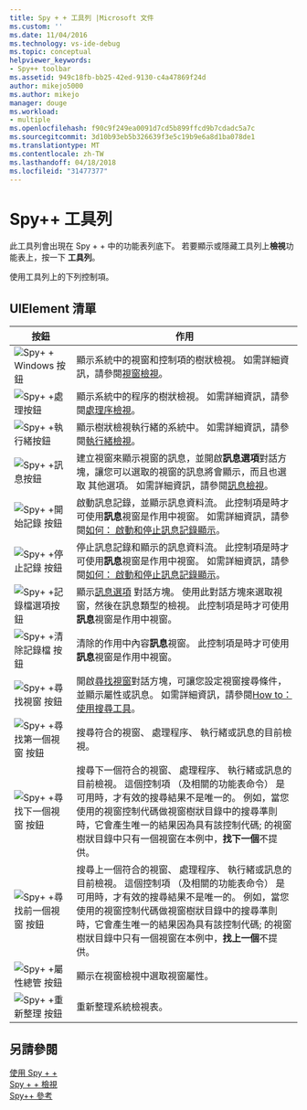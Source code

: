 ```yaml
---
title: Spy + + 工具列 |Microsoft 文件
ms.custom: ''
ms.date: 11/04/2016
ms.technology: vs-ide-debug
ms.topic: conceptual
helpviewer_keywords:
- Spy++ toolbar
ms.assetid: 949c18fb-bb25-42ed-9130-c4a47869f24d
author: mikejo5000
ms.author: mikejo
manager: douge
ms.workload:
- multiple
ms.openlocfilehash: f90c9f249ea0091d7cd5b899ffcd9b7cdadc5a7c
ms.sourcegitcommit: 3d10b93eb5b326639f3e5c19b9e6a8d1ba078de1
ms.translationtype: MT
ms.contentlocale: zh-TW
ms.lasthandoff: 04/18/2018
ms.locfileid: "31477377"
---
```

# <a name="spy-toolbar"></a>Spy++ 工具列
此工具列會出現在 Spy + + 中的功能表列底下。 若要顯示或隱藏工具列上**檢視**功能表上，按一下 **工具列**。  
  
 使用工具列上的下列控制項。  
  
## <a name="uielement-list"></a>UIElement 清單  
  
|按鈕|作用|  
|------------|------------|  
|![Spy&#43; &#43; Windows 按鈕](../debugger/media/icon_spy--_windows.gif "Icon_Spy + + windows （_w)")|顯示系統中的視窗和控制項的樹狀檢視。 如需詳細資訊，請參閱[視窗檢視](../debugger/windows-view.md)。|  
|![Spy&#43; &#43;處理按鈕](../debugger/media/icon_spy--_processes.gif "Icon_Spy + + _Processes")|顯示系統中的程序的樹狀檢視。 如需詳細資訊，請參閱[處理序檢視](../debugger/processes-view.md)。|  
|![Spy&#43; &#43;執行緒按鈕](../debugger/media/icon_spy--_threads.gif "Icon_Spy + + _Threads")|顯示樹狀檢視執行緒的系統中。 如需詳細資訊，請參閱[執行緒檢視](../debugger/threads-view.md)。|  
|![Spy&#43; &#43;訊息按鈕](../debugger/media/icon_spy--_messages.gif "Icon_Spy + + _Messages")|建立視窗來顯示視窗的訊息，並開啟**訊息選項**對話方塊，讓您可以選取的視窗的訊息將會顯示，而且也選取 其他選項。 如需詳細資訊，請參閱[訊息檢視](../debugger/messages-view.md)。|  
|![Spy&#43; &#43;開始記錄 按鈕](../debugger/media/icon_spy--_startlog.gif "Icon_Spy + + _StartLog")|啟動訊息記錄，並顯示訊息資料流。 此控制項是時才可使用**訊息**視窗是作用中視窗。 如需詳細資訊，請參閱[如何： 啟動和停止訊息記錄顯示](../debugger/how-to-start-and-stop-the-message-log-display.md)。|  
|![Spy&#43; &#43;停止記錄 按鈕](../debugger/media/icon_spy--_stoplog.gif "Icon_Spy + + _StopLog")|停止訊息記錄和顯示的訊息資料流。 此控制項是時才可使用**訊息**視窗是作用中視窗。 如需詳細資訊，請參閱[如何： 啟動和停止訊息記錄顯示](../debugger/how-to-start-and-stop-the-message-log-display.md)。|  
|![Spy&#43; &#43;記錄檔選項按鈕](../debugger/media/icon_spy--_logoptions.gif "Icon_Spy + + _LogOptions")|顯示[訊息選項](../debugger/message-options-dialog-box.md) 對話方塊。 使用此對話方塊來選取視窗，然後在訊息類型的檢視。 此控制項是時才可使用**訊息**視窗是作用中視窗。|  
|![Spy&#43; &#43;清除記錄檔 按鈕](../debugger/media/spy--_clearlog.gif "Spy + + _ClearLog")|清除的作用中內容**訊息**視窗。 此控制項是時才可使用**訊息**視窗是作用中視窗。|  
|![Spy&#43; &#43;尋找視窗 按鈕](../debugger/media/icon_spy--_findwindow.gif "Icon_Spy + + _FindWindow")|開啟[尋找視窗](../debugger/find-window-dialog-box.md)對話方塊，可讓您設定視窗搜尋條件，並顯示屬性或訊息。 如需詳細資訊，請參閱[How to： 使用搜尋工具](../debugger/how-to-use-the-finder-tool.md)。|  
|![Spy&#43; &#43;尋找第一個視窗 按鈕](../debugger/media/icon_spy--_window.gif "Icon_Spy + + _Window")|搜尋符合的視窗、 處理程序、 執行緒或訊息的目前檢視。|  
|![Spy&#43; &#43;尋找下一個視窗 按鈕](../debugger/media/icon_spy--_nextwindow.gif "Icon_Spy + + _NextWindow")|搜尋下一個符合的視窗、 處理程序、 執行緒或訊息的目前檢視。 這個控制項 （及相關的功能表命令） 是可用時，才有效的搜尋結果不是唯一的。 例如，當您使用的視窗控制代碼做視窗樹狀目錄中的搜尋準則時，它會產生唯一的結果因為具有該控制代碼; 的視窗樹狀目錄中只有一個視窗在本例中，**找下一個**不提供。|  
|![Spy&#43; &#43;尋找前一個視窗 按鈕](../debugger/media/icon_spy--_prevwindow.gif "Icon_Spy + + _PrevWindow")|搜尋上一個符合的視窗、 處理程序、 執行緒或訊息的目前檢視。 這個控制項 （及相關的功能表命令） 是可用時，才有效的搜尋結果不是唯一的。 例如，當您使用的視窗控制代碼做視窗樹狀目錄中的搜尋準則時，它會產生唯一的結果因為具有該控制代碼; 的視窗樹狀目錄中只有一個視窗在本例中，**找上一個**不提供。|  
|![Spy&#43; &#43;屬性總管 按鈕](../debugger/media/icon_spy--_propexp.gif "Icon_Spy + + _PropExp")|顯示在視窗檢視中選取視窗屬性。|  
|![Spy&#43; &#43;重新整理 按鈕](../debugger/media/icon_spy--_refresh.gif "Icon_Spy + + _Refresh")|重新整理系統檢視表。|  
  
## <a name="see-also"></a>另請參閱  
 [使用 Spy + +](../debugger/using-spy-increment.md)   
 [Spy + + 檢視](../debugger/spy-increment-views.md)   
 [Spy++ 參考](../debugger/spy-increment-reference.md)